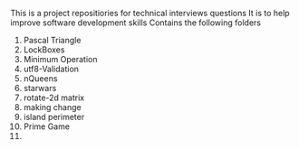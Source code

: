 This is a project repositiories for technical interviews questions
It is to help improve software development skills
Contains the following folders
1. Pascal Triangle
2. LockBoxes
3. Minimum Operation
4. utf8-Validation
5. nQueens
6. starwars
7. rotate-2d matrix
8. making change
9. island perimeter
10. Prime Game
11. 